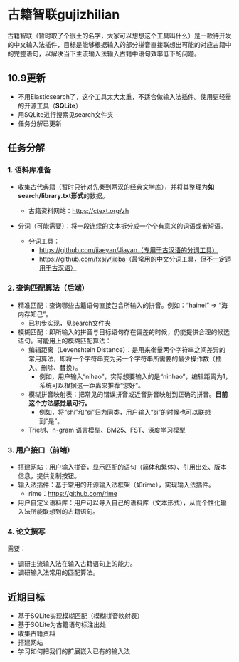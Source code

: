 # 古籍智联gujizhilian

古籍智联（暂时取了个很土的名字，大家可以想想这个工具叫什么）是一款待开发的中文输入法插件，目标是能够根据输入的部分拼音直接联想出可能的对应古籍中的完整语句，以解决当下主流输入法输入古籍中语句效率低下的问题。

## 10.9更新

- 不用Elasticsearch了，这个工具太大太重，不适合做输入法插件。使用更轻量的开源工具（**SQLite**）
- 用SQLite进行搜索见search文件夹
- 任务分解已更新

## 任务分解

### 1. 语料库准备

- 收集古代典籍（暂时只针对先秦到两汉的经典文学库），并将其整理为**如search/library.txt形式**的数据。

  - 古籍资料网站：https://ctext.org/zh

- 分词（可能需要）：将一段连续的文本拆分成一个个有意义的词语或者短语。
  - 分词工具：
    - https://github.com/jiaeyan/Jiayan（专用于古汉语的分词工具）
    - https://github.com/fxsjy/jieba（最常用的中文分词工具，但不一定适用于古汉语）

### 2. 查询匹配算法（后端）

- 精准匹配：查询哪些古籍语句直接包含所输入的拼音。例如：“hainei” => “海内存知己”。
  - 已初步实现，见search文件夹
- 模糊匹配：即所输入的拼音与目标语句存在偏差的时候，仍能提供合理的候选语句。可能用上的模糊匹配算法：
  - 编辑距离（Levenshtein Distance）：是用来衡量两个字符串之间差异的常用算法，即将一个字符串变为另一个字符串所需要的最少操作数（插入、删除、替换）。
    - 例如，用户输入“nihao”，实际想要输入的是“ninhao”，编辑距离为1，系统可以根据这一距离来推荐“您好”。
  - 模糊拼音映射表：把常见的错误拼音或近音拼音映射到正确的拼音。**目前这个方法感觉最可行。**
    - 例如，将“shi”和“si”归为同类，用户输入“si”的时候也可以联想到“是”。
  - Trie树、n-gram 语言模型、BM25、FST、深度学习模型

### 3. 用户接口（前端）

- 搭建网站：用户输入拼音，显示匹配的语句（简体和繁体）、引用出处、版本信息，提供复制按钮。
- 输入法插件：基于常用的开源输入法框架（如rime），实现输入法插件。
  - rime：https://github.com/rime
- 用户自定义语料库：用户可以导入自己的语料库（文本形式），从而个性化输入法所能联想到的古籍语句。

### 4. 论文撰写

需要：
- 调研主流输入法在输入古籍语句上的能力。
- 调研输入法常用的匹配算法。

## 近期目标

- 基于SQLite实现模糊匹配（模糊拼音映射表）
- 基于SQLite为古籍语句标注出处
- 收集古籍资料
- 搭建网站
- 学习如何把我们的扩展嵌入已有的输入法

